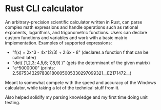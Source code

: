 # Rust CLI calculator

An arbitrary-precision scientific calculator written in Rust, can parse complex math expressions and handle operations such as rational exponents, logarithms, and trigonometric functions. Users can declare custom functions and variables and work with a basic matrix implementation.
Examples of supported expressions:
- "f(x) = 2x^3 - 4x^(2/3) + 2.6x - 8" (declares a function f that can be called later)
- "det( [1,2,3; 4,5,6; 7,8,9] )" (gets the determinant of the given matrix)
- "e^5000000" (prints: 2.5675343297838180005005330297099321__E2171472__)

Meant to somewhat compete with the speed and accuracy of the Windows calculator, while taking a lot of the technical stuff from it.

Also helped solidify my parsing knowledge and my first time doing unit testing.
